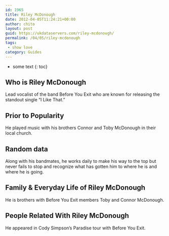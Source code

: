 ```yaml
---
id: 1965
title: Riley McDonough
date: 2012-04-05T11:24:21+00:00
author: chito
layout: post
guid: https://ukdataservers.com/riley-mcdonough/
permalink: /04/05/riley-mcdonough
tags:
 - show love
category: Guides
---
```


* some text
{: toc}
          
          
## Who is  Riley McDonough
                  
                  
                  
Lead vocalist of the band Before You Exit who are known for releasing the standout single &#8220;I Like That.&#8221;
                  
                
                
                
## Prior to Popularity 
                  
                  
                  
He played music with his brothers Connor and Toby McDonough in their local church.
                  
                
                
                
## Random data 
                  
                  
                  
Along with his bandmates, he works daily to make his way to the top but never fails to stop and recognize what has gotten him to where he is and where he is going.
                  
                
                
                
## Family & Everyday Life of Riley McDonough
                  
                  
                  
He is brothers with Before You Exit members Toby and Connor McDonough.
                  
                
                
                
## People Related With  Riley McDonough
                  
                  
                  
He appeared in Cody Simpson&#8217;s Paradise tour with Before You Exit.
                  
                
              
            
          
          
          
    
    
  
